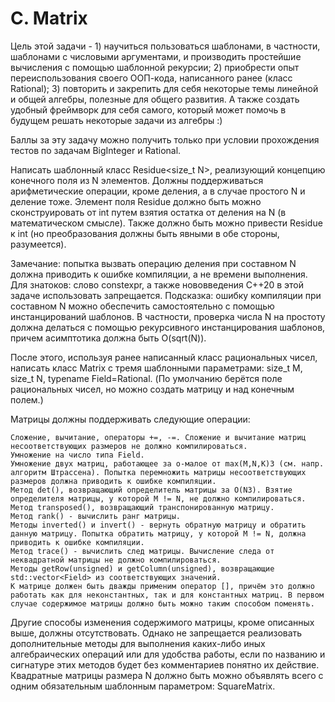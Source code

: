 # C. Matrix



Цель этой задачи - 1) научиться пользоваться шаблонами, в частности, шаблонами с числовыми аргументами, и производить простейшие вычисления с помощью шаблонной рекурсии; 2) приобрести опыт переиспользования своего ООП-кода, написанного ранее (класс Rational); 3) повторить и закрепить для себя некоторые темы линейной и общей алгебры, полезные для общего развития. А также создать удобный фреймворк для себя самого, который может помочь в будущем решать некоторые задачи из алгебры :)

Баллы за эту задачу можно получить только при условии прохождения тестов по задачам BigInteger и Rational.

Написать шаблонный класс Residue<size_t N>, реализующий концепцию конечного поля из N элементов. Должны поддерживаться арифметические операции, кроме деления, а в случае простого N и деление тоже. Элемент поля Residue<N> должно быть можно сконструировать от int путем взятия остатка от деления на N (в математическом смысле). Также должно быть можно привести Residue<N> к int (но преобразования должны быть явными в обе стороны, разумеется).

Замечание: попытка вызвать операцию деления при составном N должна приводить к ошибке компиляции, а не времени выполнения. Для знатоков: слово constexpr, а также нововведения C++20 в этой задаче использовать запрещается. Подсказка: ошибку компиляции при составном N можно обеспечить самостоятельно с помощью инстанцирований шаблонов. В частности, проверка числа N на простоту должна делаться с помощью рекурсивного инстанцирования шаблонов, причем асимптотика должна быть O(sqrt(N)).

После этого, используя ранее написанный класс рациональных чисел, написать класс Matrix с тремя шаблонными параметрами: size_t M, size_t N, typename Field=Rational. (По умолчанию берётся поле рациональных чисел, но можно создать матрицу и над конечным полем.)

Матрицы должны поддерживать следующие операции:

    Сложение, вычитание, операторы +=, -=. Сложение и вычитание матриц несоответствующих размеров не должно компилироваться.
    Умножение на число типа Field.
    Умножение двух матриц, работающее за o-малое от max(M,N,K)3 (см. напр. алгоритм Штрассена). Попытка перемножить матрицы несоответствующих размеров должна приводить к ошибке компиляции.
    Метод det(), возвращающий определитель матрицы за O(N3). Взятие определителя матрицы, у которой M != N, не должно компилироваться.
    Метод transposed(), возвращающий транспонированную матрицу.
    Метод rank() - вычислить ранг матрицы.
    Методы inverted() и invert() - вернуть обратную матрицу и обратить данную матрицу. Попытка обратить матрицу, у которой M != N, должна приводить к ошибке компиляции.
    Метод trace() - вычислить след матрицы. Вычисление следа от неквадратной матрицы не должно компилироваться.
    Методы getRow(unsigned) и getColumn(unsigned), возвращающие std::vector<Field> из соответствующих значений.
    К матрице должен быть дважды применим оператор [], причём это должно работать как для неконстантных, так и для константных матриц. В первом случае содержимое матрицы должно быть можно таким способом поменять.

Другие способы изменения содержимого матрицы, кроме описанных выше, должны отсутствовать. Однако не запрещается реализовать дополнительные методы для выполнения каких-либо иных алгебраических операций или для удобства работы, если по названию и сигнатуре этих методов будет без комментариев понятно их действие. Квадратные матрицы
размера N должно быть можно объявлять всего с одним обязательным шаблонным параметром: SquareMatrix<N>.
